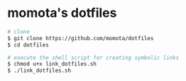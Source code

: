 momota's dotfiles
=================

```sh
# clone
$ git clone https://github.com/momota/dotfiles
$ cd dotfiles

# execute the shell script for creating symbolic links
$ chmod u+x link_dotfiles.sh
$ ./link_dotfiles.sh
```

